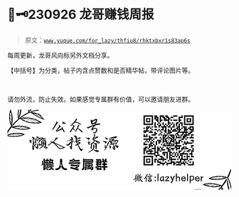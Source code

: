 # 🏇🗝️230926 龙哥赚钱周报

> 原文：[`www.yuque.com/for_lazy/thfiu8/rhktxbxr1s83ap6s`](https://www.yuque.com/for_lazy/thfiu8/rhktxbxr1s83ap6s)

每周更新，龙哥风向标另外文档分享。

【中括号】为分类，帖子内含点赞数和是否精华帖，带评论图片等。

​



请勿外流，防止失效。如果感觉专属群有价值，可以邀请朋友进群。

![](img/854fcab09ac835e640fa5f3a9fc921bd.png)









​